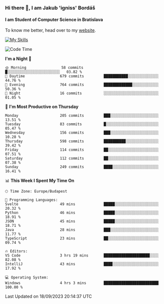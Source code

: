 ### Hi there 👋, I am Jakub 'igniss' Bordáš

#### I am Student of Computer Science in Bratislava
To know me better, head over to my [website](https://bordas.sk).

[![My Skills](https://skillicons.dev/icons?i=js,html,css,figma,svelte,java,kotlin,python,postgresql,typescript,nest,nodejs)](https://bordas.sk)


<!--START_SECTION:waka-->
![Code Time](http://img.shields.io/badge/Code%20Time-1%2C205%20hrs%2039%20mins-blue)

**I'm a Night 🦉** 

```text
🌞 Morning                58 commits          █░░░░░░░░░░░░░░░░░░░░░░░░   03.82 % 
🌆 Daytime                679 commits         ███████████░░░░░░░░░░░░░░   44.76 % 
🌃 Evening                764 commits         █████████████░░░░░░░░░░░░   50.36 % 
🌙 Night                  16 commits          ░░░░░░░░░░░░░░░░░░░░░░░░░   01.05 % 
```
📅 **I'm Most Productive on Thursday** 

```text
Monday                   205 commits         ███░░░░░░░░░░░░░░░░░░░░░░   13.51 % 
Tuesday                  83 commits          █░░░░░░░░░░░░░░░░░░░░░░░░   05.47 % 
Wednesday                156 commits         ███░░░░░░░░░░░░░░░░░░░░░░   10.28 % 
Thursday                 598 commits         ██████████░░░░░░░░░░░░░░░   39.42 % 
Friday                   114 commits         ██░░░░░░░░░░░░░░░░░░░░░░░   07.51 % 
Saturday                 112 commits         ██░░░░░░░░░░░░░░░░░░░░░░░   07.38 % 
Sunday                   249 commits         ████░░░░░░░░░░░░░░░░░░░░░   16.41 % 
```


📊 **This Week I Spent My Time On** 

```text
🕑︎ Time Zone: Europe/Budapest

💬 Programming Languages: 
Svelte                   49 mins             █████░░░░░░░░░░░░░░░░░░░░   20.32 % 
Python                   46 mins             █████░░░░░░░░░░░░░░░░░░░░   18.91 % 
JSON                     45 mins             █████░░░░░░░░░░░░░░░░░░░░   18.71 % 
Java                     28 mins             ███░░░░░░░░░░░░░░░░░░░░░░   11.77 % 
TypeScript               23 mins             ██░░░░░░░░░░░░░░░░░░░░░░░   09.74 % 

🔥 Editors: 
VS Code                  3 hrs 19 mins       █████████████████████░░░░   82.08 % 
IntelliJ                 43 mins             ████░░░░░░░░░░░░░░░░░░░░░   17.92 % 

💻 Operating System: 
Windows                  4 hrs 3 mins        █████████████████████████   100.00 % 
```


 Last Updated on 18/09/2023 20:14:37 UTC
<!--END_SECTION:waka-->
